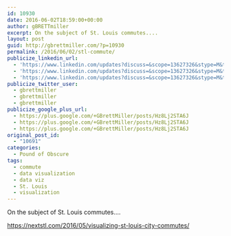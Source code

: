 ```yaml
---
id: 10930
date: 2016-06-02T18:59:00+00:00
author: gBRETTmiller
excerpt: On the subject of St. Louis commutes....
layout: post
guid: http://gbrettmiller.com/?p=10930
permalink: /2016/06/02/stl-commute/
publicize_linkedin_url:
  - 'https://www.linkedin.com/updates?discuss=&scope=13627326&stype=M&topic=6144256386336378880&type=U&a=YvpZ'
  - 'https://www.linkedin.com/updates?discuss=&scope=13627326&stype=M&topic=6144256386336378880&type=U&a=YvpZ'
  - 'https://www.linkedin.com/updates?discuss=&scope=13627326&stype=M&topic=6144256386336378880&type=U&a=YvpZ'
publicize_twitter_user:
  - gbrettmiller
  - gbrettmiller
  - gbrettmiller
publicize_google_plus_url:
  - https://plus.google.com/+GBrettMiller/posts/Hz8Lj2STA6J
  - https://plus.google.com/+GBrettMiller/posts/Hz8Lj2STA6J
  - https://plus.google.com/+GBrettMiller/posts/Hz8Lj2STA6J
original_post_id:
  - "10691"
categories:
  - Pound of Obscure
tags:
  - commute
  - data visualization
  - data viz
  - St. Louis
  - visualization
---
```

On the subject of St. Louis commutes&#8230;.

https://nextstl.com/2016/05/visualizing-st-louis-city-commutes/

&nbsp;

&nbsp;